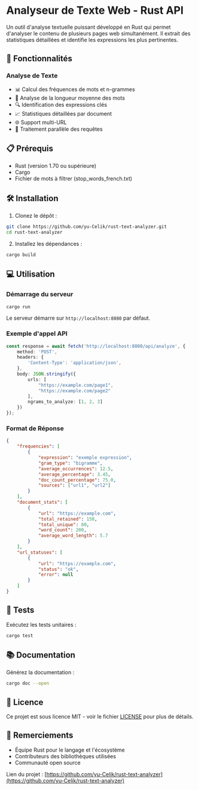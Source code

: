 # Analyseur de Texte Web - Rust API

Un outil d'analyse textuelle puissant développé en Rust qui permet d'analyser le contenu de plusieurs pages web simultanément. Il extrait des statistiques détaillées et identifie les expressions les plus pertinentes.

## 🚀 Fonctionnalités

### Analyse de Texte
- 📊 Calcul des fréquences de mots et n-grammes
- 📏 Analyse de la longueur moyenne des mots
- 🔍 Identification des expressions clés
- 📈 Statistiques détaillées par document
- 🌐 Support multi-URL
- 🔄 Traitement parallèle des requêtes

## 📋 Prérequis

- Rust (version 1.70 ou supérieure)
- Cargo
- Fichier de mots à filtrer (stop_words_french.txt)

## 🛠️ Installation

1. Clonez le dépôt :
```bash
git clone https://github.com/yu-Celik/rust-text-analyzer.git
cd rust-text-analyzer
```

2. Installez les dépendances :
```bash
cargo build
```

## 💻 Utilisation

### Démarrage du serveur

```bash
cargo run
```

Le serveur démarre sur `http://localhost:8080` par défaut.

### Exemple d'appel API

```typescript
const response = await fetch('http://localhost:8080/api/analyze', {
    method: 'POST',
    headers: {
        'Content-Type': 'application/json',
    },
    body: JSON.stringify({
        urls: [
            "https://example.com/page1",
            "https://example.com/page2"
        ],
        ngrams_to_analyze: [1, 2, 3]
    })
});
```

### Format de Réponse

```json
{
    "frequencies": [
        {
            "expression": "exemple expression",
            "gram_type": "bigramme",
            "average_occurrences": 12.5,
            "average_percentage": 3.45,
            "doc_count_percentage": 75.0,
            "sources": ["url1", "url2"]
        }
    ],
    "document_stats": [
        {
            "url": "https://example.com",
            "total_retained": 150,
            "total_unique": 80,
            "word_count": 200,
            "average_word_length": 5.7
        }
    ],
    "url_statuses": [
        {
            "url": "https://example.com",
            "status": "ok",
            "error": null
        }
    ]
}
```

## 🧪 Tests

Exécutez les tests unitaires :
```bash
cargo test
```

## 📚 Documentation

Générez la documentation :
```bash
cargo doc --open
```

## 📝 Licence

Ce projet est sous licence MIT - voir le fichier [LICENSE](LICENSE) pour plus de détails.

## 🙏 Remerciements

- Équipe Rust pour le langage et l'écosystème
- Contributeurs des bibliothèques utilisées
- Communauté open source

Lien du projet : [https://github.com/yu-Celik/rust-text-analyzer](https://github.com/yu-Celik/rust-text-analyzer)